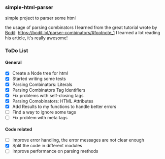 ### simple-html-parser

simple project to parser some html

the usage of parsing combinators I learned from the great tutorial wrote by [Bodil](https://github.com/bodil):
https://bodil.lol/parser-combinators/#footnote_1
I learned a lot reading his article, it's really awesome!


### ToDo List

#### General
- [x] Create a Node tree for html
- [x] Started writing some tests
- [x] Parsing Combinators: Literals
- [x] Parsing Combinators Tag Identifiers
- [x] Fix problems with self-closing tags
- [x] Parsing Comobinators: HTML Attributes
- [x] Add Results to my functions to handle better errors
- [ ] Find a way to ignore some tags 
- [ ] Fix problem with meta tags

#### Code related
- [ ] Improve error handling, the error messages are not clear enough
- [x] Split the code in different modules
- [ ] Improve performance on parsing methods
